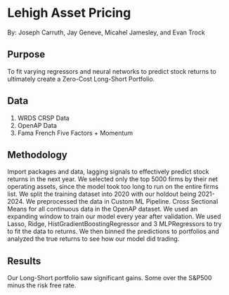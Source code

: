 # Lehigh Asset Pricing
By: Joseph Carruth, Jay Geneve, Micahel Jamesley, and Evan Trock

## Purpose
To fit varying regressors and neural networks to predict stock returns to ultimately create a Zero-Cost Long-Short Portfolio. 

## Data
1. WRDS CRSP Data
2. OpenAP Data
3. Fama French Five Factors + Momentum

## Methodology

Import packages and data, lagging signals to effectively predict stock returns in the next year. We selected only the top 5000 firms by their net operating assets, since the model took too long to run on the entire firms list. We split the training dataset into 2020 with our holdout being 2021-2024. We preprocessed the data in Custom ML Pipeline. Cross Sectional Means for all continuous data in the OpenAP dataset. We used an expanding window to train our model every year after validation. We used Lasso, Ridge, HistGradientBoostingRegressor and 3 MLPRegressors to try to fit the data to returns. We then binned the predictions to portfolios and analyzed the true returns to see how our model did trading. 

## Results 

Our Long-Short portfolio saw significant gains. Some over the S&P500 minus the risk free rate.
